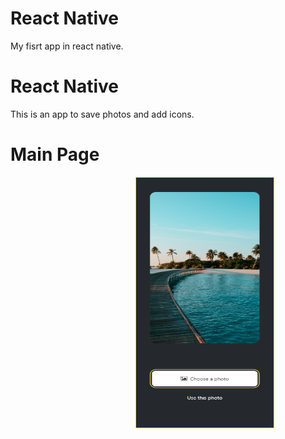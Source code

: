# React Native
My fisrt app in react native.
<br/>

# React Native
This is an app to save photos and add icons.

# Main Page
<div style={flex: 1}>
  <img width="220" height="400" src="./assets/first_page.png" style="margin-left: 200px; border: 1px solid #ffd33d" />
</div>
